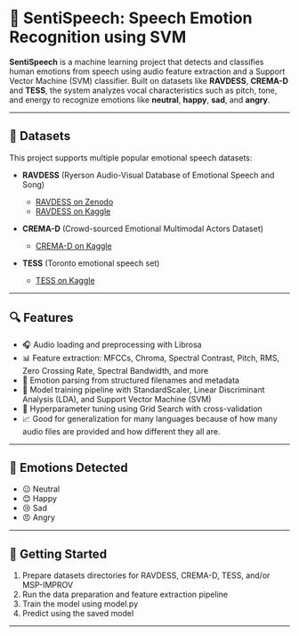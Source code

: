 # 🎤 SentiSpeech: Speech Emotion Recognition using SVM

**SentiSpeech** is a machine learning project that detects and classifies human emotions from speech using audio feature extraction and a Support Vector Machine (SVM) classifier. Built on datasets like **RAVDESS**, **CREMA-D** and **TESS**, the system analyzes vocal characteristics such as pitch, tone, and energy to recognize emotions like **neutral**, **happy**, **sad**, and **angry**.

---

## 📁 Datasets

This project supports multiple popular emotional speech datasets:

- **RAVDESS** (Ryerson Audio-Visual Database of Emotional Speech and Song)
  - [RAVDESS on Zenodo](https://zenodo.org/record/1188976)  
  - [RAVDESS on Kaggle](https://www.kaggle.com/uwrfkaggler/ravdess-emotional-speech-audio)

- **CREMA-D** (Crowd-sourced Emotional Multimodal Actors Dataset)  
  - [CREMA-D on Kaggle](https://www.kaggle.com/datasets/ejlok1/cremad)

- **TESS** (Toronto emotional speech set)  
  - [TESS on Kaggle](https://www.kaggle.com/ejlok1/toronto-emotional-speech-set-tess)

---

## 🔍 Features

- 🎧 Audio loading and preprocessing with Librosa  
- 📊 Feature extraction: MFCCs, Chroma, Spectral Contrast, Pitch, RMS, Zero Crossing Rate, Spectral Bandwidth, and more  
- 🧠 Emotion parsing from structured filenames and metadata  
- 🧪 Model training pipeline with StandardScaler, Linear Discriminant Analysis (LDA), and Support Vector Machine (SVM)  
- 🔄 Hyperparameter tuning using Grid Search with cross-validation  
- 📈 Good for generalization for many languages because of how many audio files are provided and how different they all are.

---

## 🧠 Emotions Detected

- 😐 Neutral  
- 😊 Happy  
- 😢 Sad  
- 😠 Angry  

---

## 🚀 Getting Started

1. Prepare datasets directories for RAVDESS, CREMA-D, TESS, and/or MSP-IMPROV  
2. Run the data preparation and feature extraction pipeline  
3. Train the model using model.py
4. Predict using the saved model

---
